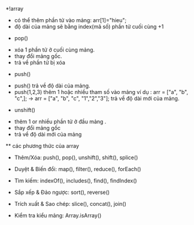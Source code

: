 *!array
- có thể thêm phần tử vào mảng: arr[1]="hieu";
- độ dài của mảng sẽ bằng index(mã số) phần tử cuối cùng +1
* pop()
- xóa 1 phần tử ở cuối cùng mảng.
- thay đổi mảng gốc.
- trả về phần tử bị xóa

* push()
- push() trả về độ dài của mảng.
- push(1,2,3) thêm 1 hoặc nhiều tham số vào mảng ví dụ : 
arr = ["a", "b", "c",]; -> arr = ["a", "b", "c", "1","2","3"];
 trả về độ dài mới của mảng.

* unshift()
- thêm 1 or nhiều phần tử ở đầu mảng .
- thay đổi mảng gốc
- trả về độ dài mới của mảng

** các phương thức của array 
* Thêm/Xóa: push(), pop(), unshift(), shift(), splice()

* Duyệt & Biến đổi: map(), filter(), reduce(), forEach()

* Tìm kiếm: indexOf(), includes(), find(), findIndex()

* Sắp xếp & Đảo ngược: sort(), reverse()

* Trích xuất & Sao chép: slice(), concat(), join()

* Kiểm tra kiểu mảng: Array.isArray()